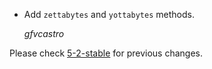 *   Add `zettabytes` and `yottabytes` methods.

    *gfvcastro*


Please check [5-2-stable](https://github.com/rails/rails/blob/5-2-stable/activesupport/CHANGELOG.md) for previous changes.

